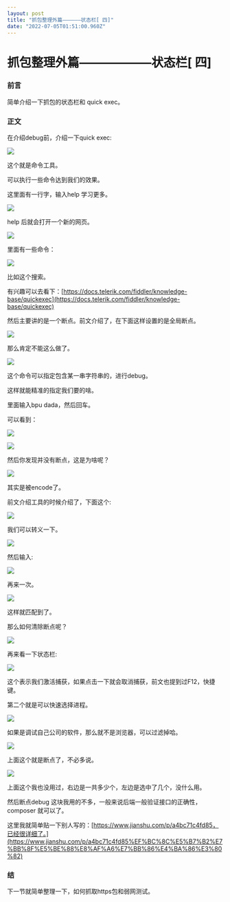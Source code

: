 ```yaml
---
layout: post
title: "抓包整理外篇——————状态栏[ 四]"
date: "2022-07-05T01:51:00.960Z"
---
```

抓包整理外篇——————状态栏\[ 四\]
=====================

### 前言

简单介绍一下抓包的状态栏和 quick exec。

### 正文

在介绍debug前，介绍一下quick exec:

![](https://img2022.cnblogs.com/blog/1289794/202207/1289794-20220705001511158-774857223.png)

这个就是命令工具。

可以执行一些命令达到我们的效果。

这里面有一行字，输入help 学习更多。

![](https://img2022.cnblogs.com/blog/1289794/202207/1289794-20220705001654438-186557756.png)

help 后就会打开一个新的网页。

![](https://img2022.cnblogs.com/blog/1289794/202207/1289794-20220705001731894-1278971000.png)

里面有一些命令：

![](https://img2022.cnblogs.com/blog/1289794/202207/1289794-20220705001939839-309845948.png)

比如这个搜索。

有兴趣可以去看下：[https://docs.telerik.com/fiddler/knowledge-base/quickexec](https://docs.telerik.com/fiddler/knowledge-base/quickexec)

然后主要讲的是一个断点。前文介绍了，在下面这样设置的是全局断点。

![](https://img2022.cnblogs.com/blog/1289794/202207/1289794-20220705002120115-767779933.png)

那么肯定不能这么做了。

![](https://img2022.cnblogs.com/blog/1289794/202207/1289794-20220705002231234-1574227990.png)

这个命令可以指定包含某一串字符串的，进行debug。

这样就能精准的指定我们要的啥。

里面输入bpu dada，然后回车。

可以看到：

![](https://img2022.cnblogs.com/blog/1289794/202207/1289794-20220705002429390-418870246.png)

![](https://img2022.cnblogs.com/blog/1289794/202207/1289794-20220705002703371-379361297.png)

然后你发现并没有断点，这是为啥呢？

![](https://img2022.cnblogs.com/blog/1289794/202207/1289794-20220705002727639-107544452.png)

其实是被encode了。

前文介绍工具的时候介绍了，下面这个:

![](https://img2022.cnblogs.com/blog/1289794/202207/1289794-20220705002821022-1618218799.png)

我们可以转义一下。

![](https://img2022.cnblogs.com/blog/1289794/202207/1289794-20220705002912340-2036350948.png)

然后输入:

![](https://img2022.cnblogs.com/blog/1289794/202207/1289794-20220705002926498-769044882.png)

再来一次。

![](https://img2022.cnblogs.com/blog/1289794/202207/1289794-20220705003009252-160140024.png)

这样就匹配到了。

那么如何清除断点呢？

![](https://img2022.cnblogs.com/blog/1289794/202207/1289794-20220705003123291-823784988.png)

再来看一下状态栏:

![](https://img2022.cnblogs.com/blog/1289794/202207/1289794-20220705003326434-1862337389.png)

这个表示我们激活捕获，如果点击一下就会取消捕获，前文也提到过F12，快捷键。

第二个就是可以快速选择进程。

![](https://img2022.cnblogs.com/blog/1289794/202207/1289794-20220705003429162-1775897757.png)

如果是调试自己公司的软件，那么就不是浏览器，可以过滤掉哈。

![](https://img2022.cnblogs.com/blog/1289794/202207/1289794-20220705003515300-22737896.png)

上面这个就是断点了，不必多说。

![](https://img2022.cnblogs.com/blog/1289794/202207/1289794-20220705003708593-336725850.png)

上面这个我也没用过，右边是一共多少个，左边是选中了几个，没什么用。

然后断点debug 这块我用的不多，一般来说后端一般验证接口的正确性，composer 就可以了。

这里我就简单贴一下别人写的：[https://www.jianshu.com/p/a4bc71c4fd85，已经很详细了。](https://www.jianshu.com/p/a4bc71c4fd85%EF%BC%8C%E5%B7%B2%E7%BB%8F%E5%BE%88%E8%AF%A6%E7%BB%86%E4%BA%86%E3%80%82)

### 结

下一节就简单整理一下，如何抓取https包和弱网测试。